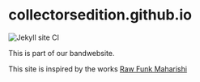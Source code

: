 # collectorsedition.github.io

![Jekyll site CI](https://github.com/CollectorsEdition/collectorsedition.github.io/actions/workflows/pages/pages-build-deployment/badge.svg)

This is part of our bandwebsite.

This site is inspired by the works [Raw Funk Maharishi](https://github.com/rawfunkmaharishi)
